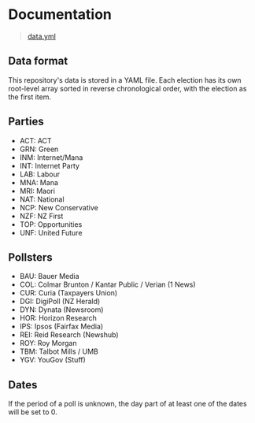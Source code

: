 # Documentation

> [data.yml](data.yml)

## Data format

This repository's data is stored in a YAML file.
Each election has its own root-level array sorted in reverse chronological order, with the election as the first item.

## Parties

- ACT: ACT
- GRN: Green
- INM: Internet/Mana
- INT: Internet Party
- LAB: Labour
- MNA: Mana
- MRI: Maori
- NAT: National
- NCP: New Conservative
- NZF: NZ First
- TOP: Opportunities
- UNF: United Future

## Pollsters
- BAU: Bauer Media
- COL: Colmar Brunton / Kantar Public / Verian (1 News)
- CUR: Curia (Taxpayers Union)
- DGI: DigiPoll (NZ Herald)
- DYN: Dynata (Newsroom)
- HOR: Horizon Research
- IPS: Ipsos (Fairfax Media)
- REI: Reid Research (Newshub)
- ROY: Roy Morgan
- TBM: Talbot Mills / UMB
- YGV: YouGov (Stuff)

## Dates
If the period of a poll is unknown, the day part of at least one of the dates will be set to 0.
